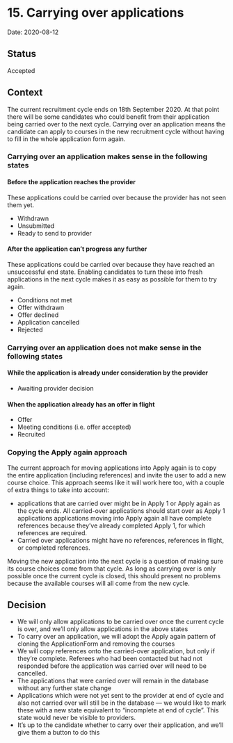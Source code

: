 # 15. Carrying over applications

Date: 2020-08-12

## Status

Accepted

## Context

The current recruitment cycle ends on 18th September 2020. At that point there
will be some candidates who could benefit from their application being carried
over to the next cycle. Carrying over an application means the candidate can
apply to courses in the new recruitment cycle without having to fill in the
whole application form again.

### Carrying over an application makes sense in the following states

#### Before the application reaches the provider

These applications could be carried over because the provider has not seen them yet.

- Withdrawn
- Unsubmitted
- Ready to send to provider

#### After the application can’t progress any further

These applications could be carried over because they have reached an
unsuccessful end state. Enabling candidates to turn these into fresh applications
in the next cycle makes it as easy as possible for them to try again.

- Conditions not met
- Offer withdrawn
- Offer declined
- Application cancelled
- Rejected

### Carrying over an application does not make sense in the following states

#### While the application is already under consideration by the provider

- Awaiting provider decision

#### When the application already has an offer in flight

- Offer
- Meeting conditions (i.e. offer accepted)
- Recruited

### Copying the Apply again approach

The current approach for moving applications into Apply again is to copy the
entire application (including references) and invite the user to add a new
course choice. This approach seems like it will work here too, with a couple of
extra things to take into account:

- applications that are carried over might be in Apply 1 or Apply again as the
  cycle ends. All carried-over applications should start over as Apply 1
  applications applications moving into Apply again all have complete
  references because they’ve already completed Apply 1, for which references
  are required.
- Carried over applications might have no references, references in flight, or
  completed references.

Moving the new application into the next cycle is a question of making sure its
course choices come from that cycle. As long as carrying over is only possible
once the current cycle is closed, this should present no problems because the
available courses will all come from the new cycle.

## Decision

- We will only allow applications to be carried over once the current cycle is
  over, and we’ll only allow applications in the above states
- To carry over an application, we will adopt the Apply again pattern of
  cloning the ApplicationForm and removing the courses
- We will copy references onto the carried-over application, but only if
  they’re complete. Referees who had been contacted but had not responded
  before the application was carried over will need to be cancelled.
- The applications that were carried over will remain in the database without
  any further state change
- Applications which were not yet sent to the provider at end of cycle and also
  not carried over will still be in the database — we would like to mark these
  with a new state equivalent to “incomplete at end of cycle”. This state would
  never be visible to providers.
- It’s up to the candidate whether to carry over their application, and we’ll
  give them a button to do this
